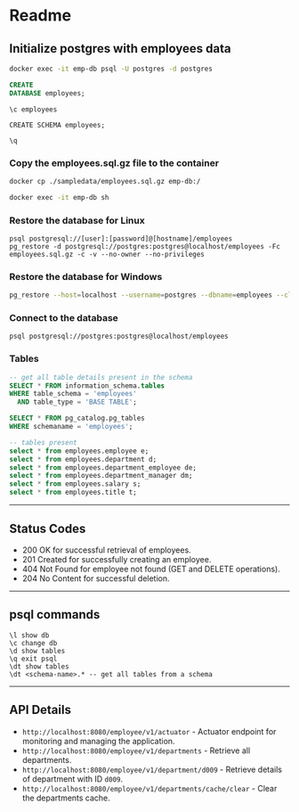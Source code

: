 # Readme

## Initialize postgres with employees data

```bash 
docker exec -it emp-db psql -U postgres -d postgres
```

```sql
CREATE
DATABASE employees;
```

```
\c employees
```

```
CREATE SCHEMA employees;
```

```
\q
```

### Copy the employees.sql.gz file to the container

```bash
docker cp ./sampledata/employees.sql.gz emp-db:/
```

```bash 
docker exec -it emp-db sh
```

### Restore the database for Linux

```
psql postgresql://[user]:[password]@[hostname]/employees
pg_restore -d postgresql://postgres:postgres@localhost/employees -Fc employees.sql.gz -c -v --no-owner --no-privileges
```
### Restore the database for Windows

```bash
pg_restore --host=localhost --username=postgres --dbname=employees --clean --verbose --no-owner --no-privileges "employees.sql.gz"
```

### Connect to the database

```
psql postgresql://postgres:postgres@localhost/employees
```

### Tables

```sql
-- get all table details present in the schema
SELECT * FROM information_schema.tables
WHERE table_schema = 'employees'
  AND table_type = 'BASE TABLE';

SELECT * FROM pg_catalog.pg_tables
WHERE schemaname = 'employees';

-- tables present 
select * from employees.employee e;
select * from employees.department d;
select * from employees.department_employee de;
select * from employees.department_manager dm;
select * from employees.salary s;
select * from employees.title t;
```

---

## Status Codes

* 200 OK for successful retrieval of employees.
* 201 Created for successfully creating an employee.
* 404 Not Found for employee not found (GET and DELETE operations).
* 204 No Content for successful deletion.

---

## psql commands

```
\l show db
\c change db
\d show tables
\q exit psql
\dt show tables
\dt <schema-name>.* -- get all tables from a schema
```

---

## API Details

* `http://localhost:8080/employee/v1/actuator` - Actuator endpoint for monitoring and managing the application.
* `http://localhost:8080/employee/v1/departments` - Retrieve all departments.
* `http://localhost:8080/employee/v1/department/d009` - Retrieve details of department with ID `d009`.
* `http://localhost:8080/employee/v1/departments/cache/clear` - Clear the departments cache.
